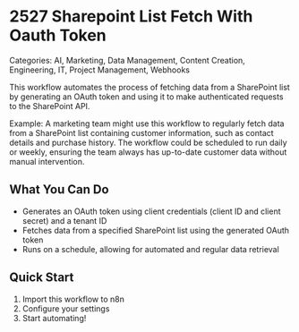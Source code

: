 # 2527 Sharepoint List Fetch With Oauth Token

Categories: AI, Marketing, Data Management, Content Creation, Engineering, IT, Project Management, Webhooks

This workflow automates the process of fetching data from a SharePoint list by generating an OAuth token and using it to make authenticated requests to the SharePoint API.

Example: A marketing team might use this workflow to regularly fetch data from a SharePoint list containing customer information, such as contact details and purchase history. The workflow could be scheduled to run daily or weekly, ensuring the team always has up-to-date customer data without manual intervention.

## What You Can Do
- Generates an OAuth token using client credentials (client ID and client secret) and a tenant ID
- Fetches data from a specified SharePoint list using the generated OAuth token
- Runs on a schedule, allowing for automated and regular data retrieval

## Quick Start
1. Import this workflow to n8n
2. Configure your settings
3. Start automating!


